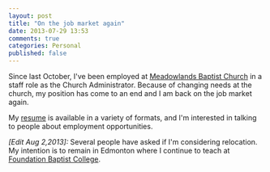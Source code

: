 ```yaml
---
layout: post
title: "On the job market again"
date: 2013-07-29 13:53
comments: true
categories: Personal
published: false
---
```


Since last October, I've been employed at [Meadowlands Baptist Church][meadowlands] in a staff role as the Church Administrator. Because of changing needs at the church, my position has come to an end and I am back on the job market again.

My [resume](/resume/) is available in a variety of formats, and I'm interested in talking to people about employment opportunities.

*[Edit Aug 2,2013]:* Several people have asked if I'm considering relocation. My intention is to remain in Edmonton where I continue to teach at [Foundation Baptist College][fbc].

[meadowlands]: http://www.meadowlandsbaptist.com/
[fbc]: http://www.foundationbaptistcollege.ca/